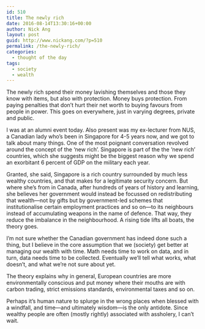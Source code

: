 ```yaml
---
id: 510
title: The newly rich
date: 2016-08-14T13:30:16+00:00
author: Nick Ang
layout: post
guid: http://www.nickang.com/?p=510
permalink: /the-newly-rich/
categories:
  - thought of the day
tags:
  - society
  - wealth
---
```

<p class="p1">The newly rich spend their money lavishing themselves and those they know with items, but also with protection. Money buys protection. From paying penalties that don’t hurt their net worth to buying favours from people in power. This goes on everywhere, just in varying degrees, private and public.</p>
<p class="p1">I was at an alumni event today. Also present was my ex-lecturer from NUS, a Canadian lady who’s been in Singapore for 4-5 years now, and we got to talk about many things. One of the most poignant conversation revolved around the concept of the ‘new rich’. Singapore is part of the the ‘new rich’ countries, which she suggests might be the biggest reason why we spend an exorbitant 6 percent of GDP on the military each year.</p>
<p class="p1">Granted, she said, Singapore is a rich country surrounded by much less wealthy countries, and that makes for a legitimate security concern. But where she’s from in Canada, after hundreds of years of history and learning, she believes her government would instead be focussed on redistributing that wealth—not by gifts but by government-led schemes that institutionalise certain employment practices and so on—to its neighbours instead of accumulating weapons in the name of defence. That way, they reduce the imbalance in the neighbourhood. A rising tide lifts all boats, the theory goes.</p>
<p class="p1">I’m not sure whether the Canadian government has indeed done such a thing, but I believe in the core assumption that we (society) get better at managing our wealth with time. Math needs time to work on data, and in turn, data needs time to be collected. Eventually we’ll tell what works, what doesn’t, and what we’re not sure about yet.</p>
<p class="p1">The theory explains why in general, European countries are more environmentally conscious and put money where their mouths are with carbon trading, strict emissions standards, environmental taxes and so on.</p>
<p class="p1">Perhaps it’s human nature to splurge in the wrong places when blessed with a windfall, and time—and ultimately wisdom—is the only antidote. Since wealthy people are often (mostly rightly) associated with assholery, I can’t wait.</p>